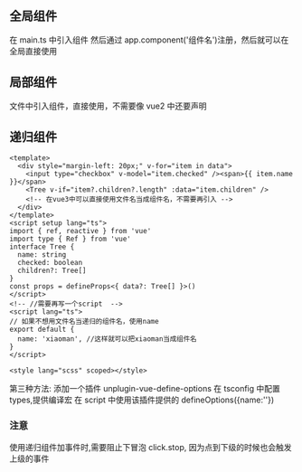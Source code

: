 ## 全局组件

在 main.ts 中引入组件
然后通过 app.component('组件名')注册，然后就可以在全局直接使用

## 局部组件

文件中引入组件，直接使用，不需要像 vue2 中还要声明

## 递归组件

```vue
<template>
  <div style="margin-left: 20px;" v-for="item in data">
    <input type="checkbox" v-model="item.checked" /><span>{{ item.name }}</span>
    <Tree v-if="item?.children?.length" :data="item.children" />
    <!-- 在vue3中可以直接使用文件名当成组件名，不需要再引入 -->
  </div>
</template>
<script setup lang="ts">
import { ref, reactive } from 'vue'
import type { Ref } from 'vue'
interface Tree {
  name: string
  checked: boolean
  children?: Tree[]
}
const props = defineProps<{ data?: Tree[] }>()
</script>
<!-- //需要再写一个script  -->
<script lang="ts">
// 如果不想用文件名当递归的组件名，使用name
export default {
  name: 'xiaoman', //这样就可以把xiaoman当成组件名
}
</script>

<style lang="scss" scoped></style>
```

第三种方法:
添加一个插件 unplugin-vue-define-options
在 tsconfig 中配置 types,提供编译宏
在 script 中使用该插件提供的 defineOptions({name:''})

### 注意

使用递归组件加事件时,需要阻止下冒泡 click.stop,
因为点到下级的时候也会触发上级的事件
